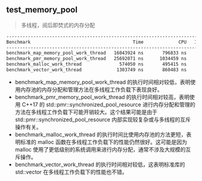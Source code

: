 ## test_memory_pool

> 多线程，阅后即焚式的内存分配

``` bash
--------------------------------------------------------------------------------
Benchmark                                      Time             CPU   Iterations
--------------------------------------------------------------------------------
benchmark_map_memory_pool_work_thread   16043924 ns       796833 ns          878
benchmark_pmr_memory_pool_work_thread   25692071 ns      1034459 ns          100
benchmark_malloc_work_thread              574050 ns       495415 ns         1390
benchmark_vector_work_thread             1303749 ns       860483 ns          922
```

- benchmark_map_memory_pool_work_thread 的执行时间相对较低，表明使用内存池的内存分配和管理方法在多线程工作负载下表现良好。
- benchmark_pmr_memory_pool_work_thread 的执行时间相对较高，表明使用 C++17 的 std::pmr::synchronized_pool_resource 进行内存分配和管理的方法在多线程工作负载下可能开销较大。这个结果可能是由于 std::pmr::synchronized_pool_resource 内部实现较复杂或与多线程的互斥操作有关。
- benchmark_malloc_work_thread 的执行时间比使用内存池的方法更短，表明标准的 malloc 函数在多线程工作负载下的性能仍然很好。这可能是因为 malloc 使用了更低级别的系统调用来进行内存分配，通常不涉及大规模的互斥操作。
- benchmark_vector_work_thread 的执行时间相对较低，这表明标准库的 std::vector 在多线程工作负载下的性能也不错。